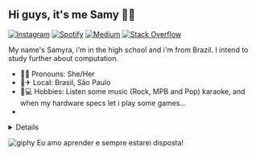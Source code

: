 ## Hi guys, it's me Samy 🤙🍃

[![Instagram](https://img.shields.io/badge/Instagram-E4405F?style=flat-square&logo=instagram&logoColor=white)](https://www.instagram.com/samy.fs2/)     [![Spotify](https://img.shields.io/badge/Spotify-1ED760?style=flat-square&logo=Spotify&logoColor=white)](https://open.spotify.com/user/sn6nta7afo1jsudajncmxwrgt?si=U6zbF6QUToWatPaoIHQeKg)     [![Medium](https://img.shields.io/badge/Medium-12100E?style=flat-square&logo=Medium&logoColor=white)](https://medium.com/@samynandes/about)     [![Stack Overflow](https://img.shields.io/badge/StackOverflow-FE7A16?style=flat-square&logo=Stack-Overflow&logoColor=white)](https://stackoverflow.com/users/story/15001992?newreg=eb32514aa0c045568850344b70b202b4&_=1) 

My name's Samyra, i'm in the high school and i'm from Brazil. I intend to study further about computation.
* 💁‍♀️ Pronouns: She/Her 
* 🏡✈ Local: Brasil, São Paulo 
* 🎨💻 Hobbies: Listen some music (Rock, MPB and Pop) karaoke, and when my hardware specs let i play some games...
*
     
<details><sumary>Resume</sumary>

   
## Formation
* 📍 **Etec de Guarulhos**\
       📖 **Desenvolvimento de Sistemas**\
       📆  2024 - moment
* 📍 **SENAI Hermenegildo Campos de Almeida**\
       📖 **Eletricista de Manutenção Eletroeletrônica**\
       📆 2024 - moment
</details>
     


                              
  ![giphy](https://github.com/SamyNandes/SamyNandes/assets/72414984/0da7a31f-c676-42fa-a899-54c59851401d)
     Eu amo aprender e sempre estarei disposta!
                           
